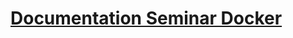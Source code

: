 # [Documentation Seminar Docker](https://docs.google.com/document/d/1S3dlG6Lqu7LYZDZDgxbzCSiBhCqc--0vT4pOYD5Ie84)
